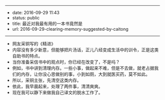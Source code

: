 - --
- date: 2016-09-29 11:43
- status: public
- title: 最近对我最有用的一本书竟然是
- url: 2016-09-29-clearing-memory-suggested-by-caitong
- --
- 网友采铜写的《精进》
- 内容没有多少新意，但能够把片汤话，正儿八经变成生活中的训令，正是这类自助书的特点。
- 当你准备采信书中的观点时，你已经在改变了，不是吗？
- 例如，书中讲到清理内存。一些小事，做起来不难，但是不去做，就老占据我们的内存，让你没心思做别的事，小到如厕，大到就医买药，莫不如此。
- 所以，采铜主张，先清空这类内存。
- 依此，我早晨起来，处理了两件事，清清爽爽。
- 现在我可以静下来做我自己译文的脱水工作了。

